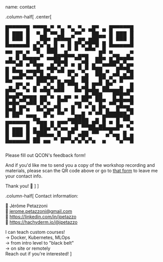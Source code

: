 name: contact

.column-half[
.center[
<pre style="padding-top: 0em; font-size: 18px; line-height: 20px;">
█▀▀▀▀▀█ ▀▀▀█▄▀ ▀▄ ▀▄ ▀▄ ▄█▀ ▄ █▀▀▀▀▀█
█ ███ █  ▀▄█ ▀▀▄█  ▄▀▀   ██▄▄ █ ███ █
█ ▀▀▀ █  ▄▀█▀ █▀▀▀█ ▄█▀▄███ ▄ █ ▀▀▀ █
▀▀▀▀▀▀▀ █▄▀ █▄█ ▀ █ █ ▀▄█▄▀ █ ▀▀▀▀▀▀▀
▀▀ █▀▄▀  ▀▄ ▀▀█▄▄█▄▄ ▄▄▄   █▀ ▀▄▄  ▄▀
▄█▄▀▄▀▀██▀  ▀▀██▄█  ▀▀▄█  ██▀ █▄█▀█▀▀
▄ ▄▀▀ ▀ ▀█▀ ▄█▄▀▄▀ ▀ █ █ █▄▄▀▀▀▀▄█▄█▀
█ ▀▀█▄▀▀█▀█ ▄▀ ▀▀ █▀▄ ▀▄  ██▄▀ ▄█ ▄▀█
█▄▀▀▀ ▀▀ ███▀█▀▄ ▄▄█  ██   █▀▄▀▄ █▀▀▀
 ▄ █▀▄▀ ▄▀ ▄▀▄ ██ ▀▀█ ▄█ █▀▀▄█▀  ▄  █
█▀▀▄▄ ▀ ▀ ▀▀█ ▀▀▀   ▀▀ █▀██▄▀▀▀███▄█▀
█▀█▀▄█▀██ ██ ▀ █▄█▀ ▀ ██▀ ██▄  █▄█▄▄█
█▀█▀▄▄▀▀▀▄▀▄▀ ▄█   ▄▀█ ▄▀▄ █▄ ▀▀▄█▄▄▀
█▀█▄█ ▀  ▀▀▄█▀ █▄▀ █  ▄ ▄▀▄█ █▄▄█▄▄▀█
▀ ▀▀  ▀▀█▄ ▀ ▀    ▄▄███▄  ▄ █▀▀▀█▀██
█▀▀▀▀▀█  ▀██ █ █▀▀ ▀█▀██▄█▀▄█ ▀ █▄ ▄▀
█ ███ █ █▄██▀ ▀▄▀▀▄█▀ ▄▄▀██▀▀▀█▀▀ ▄ ▀
█ ▀▀▀ █ ▄█▀▀▀▀▄▀▄▄█ ▄▀█▀▄    ▀ ▀█ █▄█
▀▀▀▀▀▀▀ ▀▀ ▀▀   ▀  ▀ ▀ ▀ ▀  ▀    ▀  ▀
</pre>

Please fill out QCON's feedback form!

And if you'd like me to send you a copy of the workshop recording and materials,
please scan the QR code above or go to [that form] to leave me your contact info.

[that form]: https://docs.google.com/forms/d/e/1FAIpQLScYloWur4uVhKgVNIdUrfHZ8pk_mBmPcQwmbhjK2FlR9KWDCA/viewform

Thank you! 🫶
]
]

.column-half[
Contact information:

📛 Jérôme Petazzoni
<br/>
📩 jerome.petazzoni@gmail.com
<br/>
🔗 https://linkedin.com/in/jpetazzo
<br/>
🦣 https://hachyderm.io/@jpetazzo

I can teach custom courses!<br/>
→ Docker, Kubernetes, MLOps<br/>
→ from intro level to "black belt"<br/>
→ on site or remotely<br/>
Reach out if you're interested!
]
